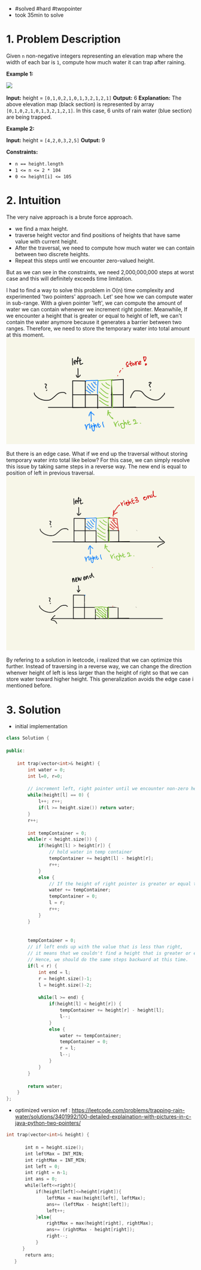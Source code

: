 
- #solved #hard #twopointer 
- took 35min to solve

# 1. Problem Description
Given `n` non-negative integers representing an elevation map where the width of each bar is `1`, compute how much water it can trap after raining.

**Example 1:**

![](https://assets.leetcode.com/uploads/2018/10/22/rainwatertrap.png)

**Input:** height = `[0,1,0,2,1,0,1,3,2,1,2,1]`
**Output:** 6
**Explanation:** The above elevation map (black section) is represented by array `[0,1,0,2,1,0,1,3,2,1,2,1]`. In this case, 6 units of rain water (blue section) are being trapped.

**Example 2:**

**Input:** height = `[4,2,0,3,2,5]`
**Output:** 9

**Constraints:**
- `n == height.length`
- `1 <= n <= 2 * 104`
- `0 <= height[i] <= 105`
# 2. Intuition

The very naive approach is a brute force approach.
- we find a max height.
- traverse height vector and find positions of heights that have same value with current height.
- After the traversal, we need to compute how much water we can contain between two discrete heights.
- Repeat this steps until we encounter zero-valued height.

But as we can see in the constraints, we need 2,000,000,000 steps at worst case and this will definitely exceeds time limitation.

I had to find a way to solve this problem in O(n) time complexity and experimented 'two pointers' approach.
Let' see how we can compute water in sub-range.
With a given pointer 'left', we can compute the amount of water we can contain whenever we increment right pointer.
Meanwhile, If we encounter a height that is greater or equal to height of left, we can't contain the water anymore because it generates a barrier between two ranges.
Therefore, we need to store the temporary water into total amount at this moment.
![](../../../../images/Pasted%20image%2020240123141920%201.png)

But there is an edge case.
What if we end up the traversal without storing temporary water into total like below?
For this case, we can simply resolve this issue by taking same steps in a reverse way.
The new end is equal to position of left in previous traversal.
![](../../../../images/Pasted%20image%2020240123142452%201.png)

By refering to a solution in leetcode, i realized that we can optimize this further.
Instead of traversing in a reverse way, we can change the direction whenver height of left is less larger than the height of right so that we can store water toward higher height.
This generalization avoids the edge case i mentioned before.

# 3. Solution

- initial implementation
```cpp
class Solution {

public:

    int trap(vector<int>& height) {
        int water = 0;
        int l=0, r=0;

        // increment left, right pointer until we encounter non-zero height.
        while(height[l] == 0) {
            l++; r++;
            if(l >= height.size()) return water;
        }
        r++;

        int tempContainer = 0;
        while(r < height.size()) {
            if(height[l] > height[r]) {
                // hold water in temp container
                tempContainer += height[l] - height[r];
                r++;
            }
            else {
                // If the height of right pointer is greater or equal to left's, store the amount of temp container in water.
                water += tempContainer;
                tempContainer = 0;
                l = r;
                r++;
            }
        }


        tempContainer = 0;
        // if left ends up with the value that is less than right,
        // it means that we couldn't find a height that is greater or equal to left before the traversal ends
        // Hence, we should do the same steps backward at this time.
        if(l < r) {
            int end = l;
            r = height.size()-1;
            l = height.size()-2;

            while(l >= end) {
                if(height[l] < height[r]) {
                    tempContainer += height[r] - height[l];
                    l--;
                }
                else {
                    water += tempContainer;
                    tempContainer = 0;
                    r = l;
                    l--;
                }
            }
        }
  
        return water;
    }
};
```


- optimized version
	ref : https://leetcode.com/problems/trapping-rain-water/solutions/3401992/100-detailed-explaination-with-pictures-in-c-java-python-two-pointers/
```cpp
int trap(vector<int>& height) {

       int n = height.size();
       int leftMax = INT_MIN;
       int rightMax = INT_MIN;
       int left = 0;
       int right = n-1;
       int ans = 0;
       while(left<=right){
           if(height[left]<=height[right]){
               leftMax = max(height[left], leftMax);
               ans+= (leftMax - height[left]);
               left++;
           }else{
               rightMax = max(height[right], rightMax);
               ans+= (rightMax - height[right]);
               right--;
           }
	  }
       return ans;
   }
```